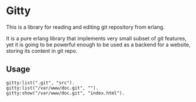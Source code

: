 Gitty
=====


This is a library for reading and editing git repository from erlang.

It is a pure erlang library that implements very small subset of git features, yet it is going to be powerful enough
to be used as a backend for a website, storing its content in git repo.


Usage
-----


    gitty:list(".git", "src").
    gitty:list("/var/www/doc.git", "").
    gitty:show("/var/www/doc.git", "index.html").

